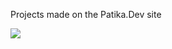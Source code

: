 Projects made on the Patika.Dev site

[<img src="https://global-uploads.webflow.com/6097e0eca1e87557da031fef/609859a191abe5d64b17fed3_Patika%20logo.png">]([https://www.patika.dev/tr])
